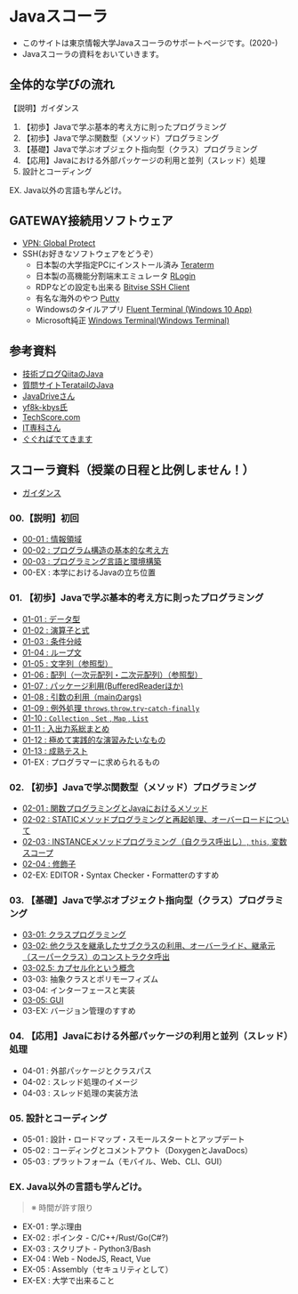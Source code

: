 # Javaスコーラ

- このサイトは東京情報大学Javaスコーラのサポートページです。(2020-)
- Javaスコーラの資料をおいていきます。

## 全体的な学びの流れ

【説明】ガイダンス

1. 【初歩】Javaで学ぶ基本的考え方に則ったプログラミング
2. 【初歩】Javaで学ぶ関数型（メソッド）プログラミング
3. 【基礎】Javaで学ぶオブジェクト指向型（クラス）プログラミング
4. 【応用】Javaにおける外部パッケージの利用と並列（スレッド）処理
5. 設計とコーディング

EX. Java以外の言語も学んどけ。



## GATEWAY接続用ソフトウェア

- [VPN: Global Protect](https://ssl.edu.tuis.ac.jp/)
- SSH(お好きなソフトウェアをどうぞ）
  - 日本製の大学指定PCにインストール済み [Teraterm](https://ja.osdn.net/projects/ttssh2/releases/)
  - 日本製の高機能分割端末エミュレータ [RLogin](http://nanno.dip.jp/softlib/man/rlogin/)
  - RDPなどの設定も出来る [Bitvise SSH Client](https://www.bitvise.com/ssh-client-download)
  - 有名な海外のやつ [Putty](https://www.chiark.greenend.org.uk/~sgtatham/putty/latest.html)
  - Windowsのタイルアプリ [Fluent Terminal (Windows 10 App)](https://www.microsoft.com/store/productId/9P2KRLMFXF9T)
  - Microsoft純正 [Windows Terminal(Windows Terminal)](https://www.microsoft.com/store/productId/9N0DX20HK701)

## 参考資料
- [技術ブログQiitaのJava](https://qiita.com/tags/java)
- [質問サイトTeratailのJava](https://teratail.com/search?q=%5BJava%5D)
- [JavaDriveさん](https://www.javadrive.jp/start/)
- [yf8k-kbys氏](https://www.asahi-net.or.jp/~yf8k-kbys/newjava0.html)
- [TechScore.com](https://www.techscore.com/tech/Java/JavaIntro/index/)
- [IT専科さん](http://www.itsenka.com/contents/development/java/)
- [ぐぐればでてきます](https://www.google.co.jp/search?q=Java+%E5%85%A5%E9%96%80)

## スコーラ資料（授業の日程と比例しません！）

- [ガイダンス](00/GUIDE.md)

### 00.【説明】初回

- [00-01 : 情報領域](00/01.md)
- [00-02 : プログラム構造の基本的な考え方](00/02.md)
- [00-03 : プログラミング言語と環境構築](00/03.md)
- 00-EX : 本学におけるJavaの立ち位置

### 01. 【初歩】Javaで学ぶ基本的考え方に則ったプログラミング

- [01-01 : データ型](01/01.md)
- [01-02 : 演算子と式](01/02.md)
- [01-03 : 条件分岐](01/03.md)
- [01-04 : ループ文](01/04.md)
- [01-05 : 文字列（参照型）](01/05.md)
- [01-06 : 配列（一次元配列・二次元配列）（参照型）](01/06.md)
- [01-07 : パッケージ利用(BufferedReaderほか)](01/07.md)
- [01-08 : 引数の利用（mainのargs) ](01/08.md)
- [01-09 : 例外処理 `throws`,`throw`,`try`-`catch-finally`](01/09.md)
- [01-10 : `Collection` , `Set` , `Map` , `List` ](01/10.md)
- [01-11 : 入出力系総まとめ](01/11.md)
- [01-12 : 極めて実践的な演習みたいなもの](01/12.md)
- [01-13 : 成熟テスト](01/13.md)
- 01-EX : プログラマーに求められるもの

### 02. 【初歩】Javaで学ぶ関数型（メソッド）プログラミング

- [02-01 : 関数プログラミングとJavaにおけるメソッド](02/01.md)
- [02-02 : STATICメソッドプログラミングと再起処理、オーバーロードについて](02/02.md)
- [02-03 : INSTANCEメソッドプログラミング（自クラス呼出し）, `this`, 変数スコープ](02/03.md)
- [02-04 : 修飾子](02/04.md)
- 02-EX: EDITOR・Syntax Checker・Formatterのすすめ


### 03. 【基礎】Javaで学ぶオブジェクト指向型（クラス）プログラミング

- [03-01: クラスプログラミング](03/01.md)
- [03-02: 他クラスを継承したサブクラスの利用、オーバーライド、継承元（スーパークラス）のコンストラクタ呼出](03/02.md)
- [03-02.5: カプセル化という概念](03/02.5.md)
- 03-03: 抽象クラスとポリモーフィズム
- 03-04: インターフェースと実装
- [03-05: GUI](03/05.md)
- 03-EX: バージョン管理のすすめ

### 04. 【応用】Javaにおける外部パッケージの利用と並列（スレッド）処理

- 04-01 : 外部パッケージとクラスパス
- 04-02 : スレッド処理のイメージ
- 04-03 : スレッド処理の実装方法

### 05. 設計とコーディング

- 05-01 : 設計・ロードマップ・スモールスタートとアップデート
- 05-02 : コーディングとコメントアウト（DoxygenとJavaDocs）
- 05-03 : プラットフォーム（モバイル、Web、CLI、GUI）

### EX. Java以外の言語も学んどけ。

> ※ 時間が許す限り

- EX-01 : 学ぶ理由
- EX-02 : ポインタ - C/C++/Rust/Go(C#?)
- EX-03 : スクリプト - Python3/Bash
- EX-04 : Web - NodeJS, React, Vue
- EX-05 : Assembly（セキュリティとして）
- EX-EX : 大学で出来ること  